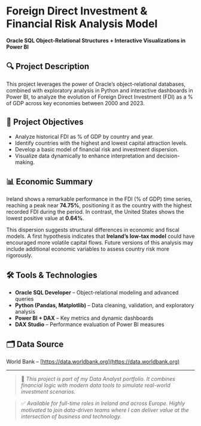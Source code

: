 # Foreign Direct Investment & Financial Risk Analysis Model

**Oracle SQL Object-Relational Structures + Interactive Visualizations in Power BI**

## 🔍 Project Description

This project leverages the power of Oracle’s object-relational databases, combined with exploratory analysis in Python and interactive dashboards in Power BI, to analyze the evolution of Foreign Direct Investment (FDI) as a % of GDP across key economies between 2000 and 2023.

## 🎯 Project Objectives

- Analyze historical FDI as % of GDP by country and year.
- Identify countries with the highest and lowest capital attraction levels.
- Develop a basic model of financial risk and investment dispersion.
- Visualize data dynamically to enhance interpretation and decision-making.

## 📊 Economic Summary

Ireland shows a remarkable performance in the FDI (% of GDP) time series, reaching a peak near **74.75%**, positioning it as the country with the highest recorded FDI during the period. In contrast, the United States shows the lowest positive value at **0.64%**.

This dispersion suggests structural differences in economic and fiscal models. A first hypothesis indicates that **Ireland’s low-tax model** could have encouraged more volatile capital flows. Future versions of this analysis may include additional economic variables to assess country risk more rigorously.

## 🛠️ Tools & Technologies

- **Oracle SQL Developer** – Object-relational modeling and advanced queries
- **Python (Pandas, Matplotlib)** – Data cleaning, validation, and exploratory analysis
- **Power BI + DAX** – Key metrics and dynamic dashboards
- **DAX Studio** – Performance evaluation of Power BI measures

## 🗂️ Data Source

World Bank – [https://data.worldbank.org](https://data.worldbank.org)

---

> 📌 *This project is part of my Data Analyst portfolio. It combines financial logic with modern data tools to simulate real-world investment scenarios.*

> ✅ *Available for full-time roles in Ireland and across Europe. Highly motivated to join data-driven teams where I can deliver value at the intersection of business and technology.*
